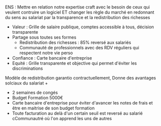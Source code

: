 
ENS : Mettre en relation notre expertise craft avec le besoin de ceux qui veulent contruire un logiciel
ET changer les règle du marché en redonnant du sens au salariat par la transparence et la redistribution des richesses

- Valeur : Grille de salaire publique, comptes accessible à tous, décision transparente
- Partage sous toutes ses formes
	- Redistribution des richesses :  85% reversé aux salariés
	- Communauté de professionnels avec des RDV réguliers qui respectent notre vie perso
- Confiance : Carte bancaire d'entreprise
- Equité : Grille transparente et objective qui permet d'éviter les discriminations

Modèle de redistribution garantio contractuellement,
Donne des avantages solciaux du salariat +
- 2 semaines de congés
- Budget Formation 5000€ 
- Carte bancaire d'entreprise pour éviter d'avancer les notes de frais et être en maitrise de son budget formation
- Toute facturation au delà d'un certain seuil est reversé au salarié
cCommunautré où l'on apprend les uns de autres